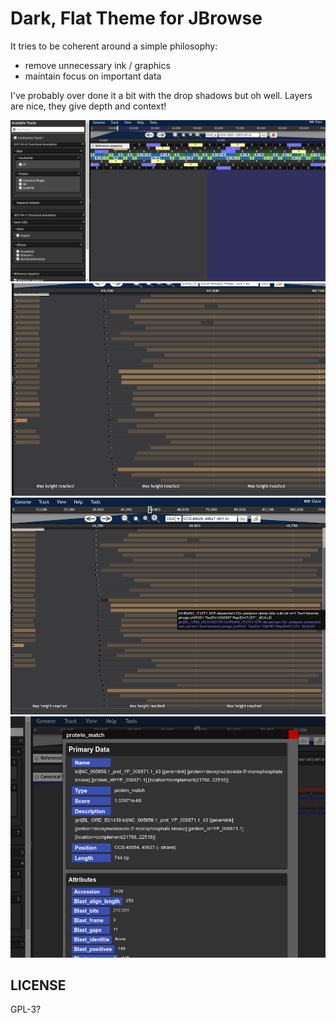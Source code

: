 # Dark, Flat Theme for JBrowse

It tries to be coherent around a simple philosophy:

- remove unnecessary ink / graphics
- maintain focus on important data

I've probably over done it a bit with the drop shadows but oh well. Layers are nice, they give depth and context!


![](img/Utvalg_005.png)
![](img/Utvalg_006.png)
![](img/Utvalg_007.png)
![](img/Utvalg_008.png)

## LICENSE

GPL-3?
